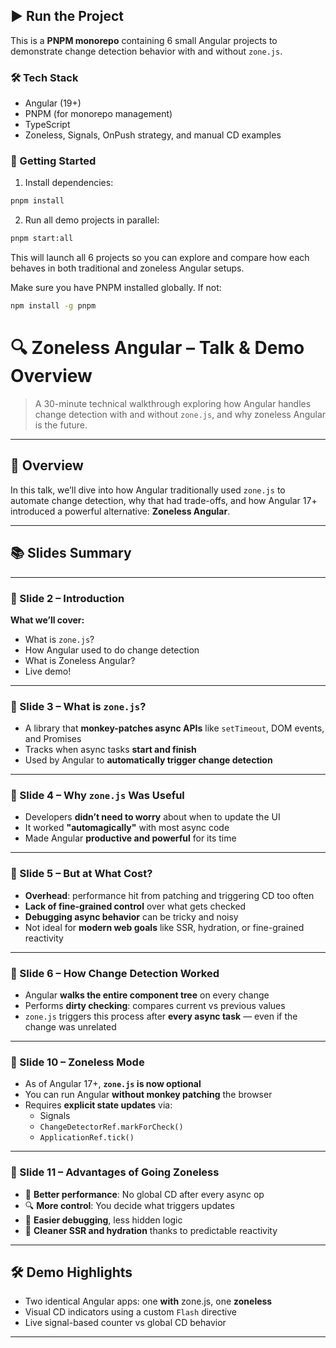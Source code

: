 ## ▶️ Run the Project

This is a **PNPM monorepo** containing 6 small Angular projects to demonstrate change detection behavior with and without `zone.js`.

### 🛠 Tech Stack
- Angular (19+)
- PNPM (for monorepo management)
- TypeScript
- Zoneless, Signals, OnPush strategy, and manual CD examples

### 🚀 Getting Started

1. Install dependencies:
  ```bash
  pnpm install
  ```

2. Run all demo projects in parallel:
  ```bash
  pnpm start:all
  ```

This will launch all 6 projects so you can explore and compare how each behaves in both traditional and zoneless Angular setups.

Make sure you have PNPM installed globally. If not:
  ```bash
  npm install -g pnpm
  ```

# 🔍 Zoneless Angular – Talk & Demo Overview

> A 30-minute technical walkthrough exploring how Angular handles change detection with and without `zone.js`, and why zoneless Angular is the future.

---

## 🎯 Overview

In this talk, we’ll dive into how Angular traditionally used `zone.js` to automate change detection, why that had trade-offs, and how Angular 17+ introduced a powerful alternative: **Zoneless Angular**.

---

## 📚 Slides Summary

---

### 📌 Slide 2 – Introduction

**What we’ll cover:**
- What is `zone.js`?
- How Angular used to do change detection
- What is Zoneless Angular?
- Live demo!

---

### 📌 Slide 3 – What is `zone.js`?

- A library that **monkey-patches async APIs** like `setTimeout`, DOM events, and Promises
- Tracks when async tasks **start and finish**
- Used by Angular to **automatically trigger change detection**

---

### 📌 Slide 4 – Why `zone.js` Was Useful

- Developers **didn’t need to worry** about when to update the UI
- It worked **"automagically"** with most async code
- Made Angular **productive and powerful** for its time

---

### 📌 Slide 5 – But at What Cost?

- **Overhead**: performance hit from patching and triggering CD too often
- **Lack of fine-grained control** over what gets checked
- **Debugging async behavior** can be tricky and noisy
- Not ideal for **modern web goals** like SSR, hydration, or fine-grained reactivity

---

### 📌 Slide 6 – How Change Detection Worked

- Angular **walks the entire component tree** on every change
- Performs **dirty checking**: compares current vs previous values
- `zone.js` triggers this process after **every async task** — even if the change was unrelated

---

### 📌 Slide 10 – Zoneless Mode

- As of Angular 17+, **`zone.js` is now optional**
- You can run Angular **without monkey patching** the browser
- Requires **explicit state updates** via:
  - Signals
  - `ChangeDetectorRef.markForCheck()`
  - `ApplicationRef.tick()`

---

### 📌 Slide 11 – Advantages of Going Zoneless

- 🚀 **Better performance**: No global CD after every async op
- 🔍 **More control**: You decide what triggers updates
- 🧠 **Easier debugging**, less hidden logic
- 🧼 **Cleaner SSR and hydration** thanks to predictable reactivity

---

## 🛠 Demo Highlights

- Two identical Angular apps: one **with** zone.js, one **zoneless**
- Visual CD indicators using a custom `Flash` directive
- Live signal-based counter vs global CD behavior

---